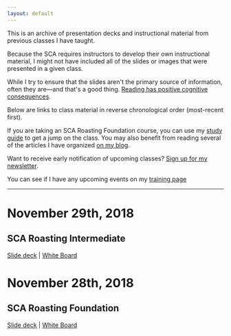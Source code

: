```yaml
---
layout: default
---
```

This is an archive of presentation decks and instructional material from previous classes I have taught. 

Because the SCA requires instructors to develop their own instructional material, I might not have included all of the slides or images that were presented in a given class. 

While I try to ensure that the slides aren't the primary source of information, often they are—and that's a good thing. <a target="_blank" rel="noopener noreferrer external" title="" href="https://mccleskeyms.typepad.com/files/what-reading-does-for-the-mind.pdf">Reading has positive cognitive consequences</a>.

Below are links to class material in reverse chronological order (most-recent first). 

If you are taking an SCA Roasting Foundation course, you can use my <a target="_blank" title="" href="/foundation-study-v1.html">study guide</a> to get a jump on the class. You may also benefit from reading several of the articles I have organized <a target="_blank" href="http://blog.oilslickcoffee.com/roast-science/">on my blog</a>. 

Want to receive early notification of upcoming classes? <a href="/signup.html">Sign up for my newsletter</a>.

You can see if I have any upcoming events on my <a target="_blank" title="" href="http://blog.oilslickcoffee.com/training/">training page</a>

----

# November 29th, 2018

## SCA Roasting Intermediate 

[Slide deck](/nov29-2018.html) | [White Board](/images/11-nov-18-whiteboard.jpg)

# November 28th, 2018

## SCA Roasting Foundation  

[Slide deck](/nov28-2018.html) | [White Board](/images/11-nov-18-whiteboard.jpg)
